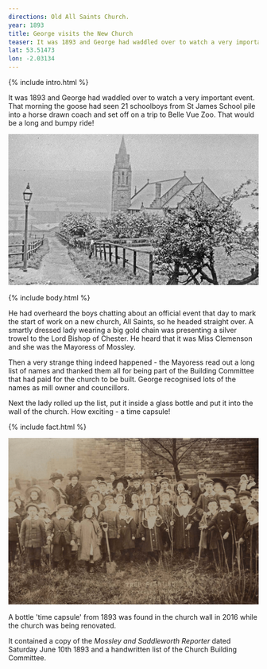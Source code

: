 ```yaml
---
directions: Old All Saints Church.
year: 1893
title: George visits the New Church
teaser: It was 1893 and George had waddled over to watch a very important event. That morning the goose had seen 21 schoolboys from St James School pile into a horse drawn coach and set off on a trip to Belle Vue Zoo. That would be a long and bumpy ride!
lat: 53.51473
lon: -2.03134
---
```


{% include intro.html %}

It was 1893 and George had waddled over to watch a very important event. That morning the goose had seen 21 schoolboys from St James School pile into a horse drawn coach and set off on a trip to Belle Vue Zoo. That would be a long and bumpy ride!

![](/images/stops/goose/Trail_Goose_4.png)

{% include body.html %}

He had overheard the boys chatting about an official event that day to mark the start of work on a new church, All Saints, so he headed straight over. A smartly dressed lady wearing a big gold chain was presenting a silver trowel to the Lord Bishop of Chester. He heard that it was Miss Clemenson and she was the Mayoress of Mossley. 

Then a very strange thing indeed happened - the Mayoress read out a long list of names and thanked them all for being part of the Building Committee that had paid for the church to be built. George recognised lots of the names as mill owner and councillors.

Next the lady rolled up the list, put it inside a glass bottle and put it into the wall of the church. How exciting - a time capsule! 

{% include fact.html %}

![All Saint's Pupils planting trees in 1908](/images/stops/goose/Trail_Goose_4b.png)

A bottle 'time capsule' from 1893 was found in the church wall in 2016 while the church was being renovated.

It contained a copy of the _Mossley and Saddleworth Reporter_ dated Saturday June 10th 1893 and a handwritten list of the Church Building Committee.